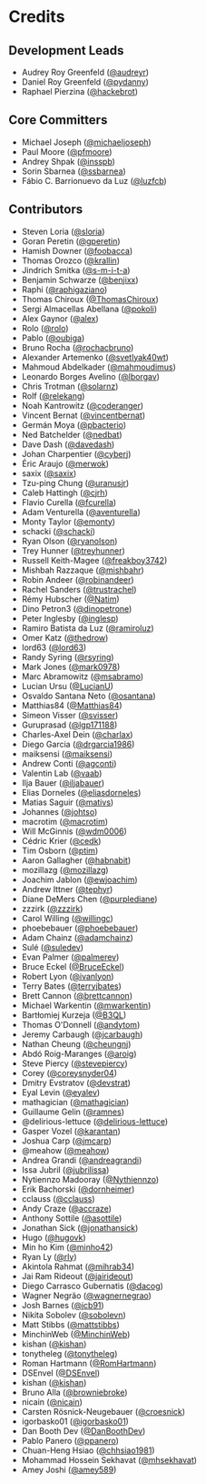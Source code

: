 # Credits

## Development Leads

* Audrey Roy Greenfeld ([@audreyr](https://github.com/audreyr))
* Daniel Roy Greenfeld ([@pydanny](https://github.com/pydanny))
* Raphael Pierzina ([@hackebrot](https://github.com/hackebrot))

## Core Committers

* Michael Joseph ([@michaeljoseph](https://github.com/michaeljoseph))
* Paul Moore ([@pfmoore](https://github.com/pfmoore))
* Andrey Shpak ([@insspb](https://github.com/insspb))
* Sorin Sbarnea ([@ssbarnea](https://github.com/ssbarnea))
* Fábio C. Barrionuevo da Luz ([@luzfcb](https://github.com/luzfcb))

## Contributors

* Steven Loria ([@sloria](https://github.com/sloria))
* Goran Peretin ([@gperetin](https://github.com/gperetin))
* Hamish Downer ([@foobacca](https://github.com/foobacca))
* Thomas Orozco ([@krallin](https://github.com/krallin))
* Jindrich Smitka ([@s-m-i-t-a](https://github.com/s-m-i-t-a))
* Benjamin Schwarze ([@benjixx](https://github.com/benjixx))
* Raphi ([@raphigaziano](https://github.com/raphigaziano))
* Thomas Chiroux ([@ThomasChiroux](https://github.com/ThomasChiroux))
* Sergi Almacellas Abellana ([@pokoli](https://github.com/pokoli))
* Alex Gaynor ([@alex](https://github.com/alex))
* Rolo ([@rolo](https://github.com/rolo))
* Pablo ([@oubiga](https://github.com/oubiga))
* Bruno Rocha ([@rochacbruno](https://github.com/rochacbruno))
* Alexander Artemenko ([@svetlyak40wt](https://github.com/svetlyak40wt))
* Mahmoud Abdelkader ([@mahmoudimus](https://github.com/mahmoudimus))
* Leonardo Borges Avelino ([@lborgav](https://github.com/lborgav))
* Chris Trotman ([@solarnz](https://github.com/solarnz))
* Rolf ([@relekang](https://github.com/relekang))
* Noah Kantrowitz ([@coderanger](https://github.com/coderanger))
* Vincent Bernat ([@vincentbernat](https://github.com/vincentbernat))
* Germán Moya ([@pbacterio](https://github.com/pbacterio))
* Ned Batchelder ([@nedbat](https://github.com/nedbat))
* Dave Dash ([@davedash](https://github.com/davedash))
* Johan Charpentier ([@cyberj](https://github.com/cyberj))
* Éric Araujo ([@merwok](https://github.com/merwok))
* saxix ([@saxix](https://github.com/saxix))
* Tzu-ping Chung ([@uranusjr](https://github.com/uranusjr))
* Caleb Hattingh ([@cjrh](https://github.com/cjrh))
* Flavio Curella ([@fcurella](https://github.com/fcurella))
* Adam Venturella ([@aventurella](https://github.com/aventurella))
* Monty Taylor ([@emonty](https://github.com/emonty))
* schacki ([@schacki](https://github.com/schacki))
* Ryan Olson ([@ryanolson](https://github.com/ryanolson))
* Trey Hunner ([@treyhunner](https://github.com/treyhunner))
* Russell Keith-Magee ([@freakboy3742](https://github.com/freakboy3742))
* Mishbah Razzaque ([@mishbahr](https://github.com/mishbahr))
* Robin Andeer ([@robinandeer](https://github.com/robinandeer))
* Rachel Sanders ([@trustrachel](https://github.com/trustrachel))
* Rémy Hubscher ([@Natim](https://github.com/Natim))
* Dino Petron3 ([@dinopetrone](https://github.com/dinopetrone))
* Peter Inglesby ([@inglesp](https://github.com/inglesp))
* Ramiro Batista da Luz ([@ramiroluz](https://github.com/ramiroluz))
* Omer Katz ([@thedrow](https://github.com/thedrow))
* lord63 ([@lord63](https://github.com/lord63))
* Randy Syring ([@rsyring](https://github.com/rsyring))
* Mark Jones ([@mark0978](https://github.com/mark0978))
* Marc Abramowitz ([@msabramo](https://github.com/msabramo))
* Lucian Ursu ([@LucianU](https://github.com/LucianU))
* Osvaldo Santana Neto ([@osantana](https://github.com/osantana))
* Matthias84 ([@Matthias84](https://github.com/Matthias84))
* Simeon Visser ([@svisser](https://github.com/svisser))
* Guruprasad ([@lgp171188](https://github.com/lgp171188))
* Charles-Axel Dein ([@charlax](https://github.com/charlax))
* Diego Garcia ([@drgarcia1986](https://github.com/drgarcia1986))
* maiksensi ([@maiksensi](https://github.com/maiksensi))
* Andrew Conti ([@agconti](https://github.com/agconti))
* Valentin Lab ([@vaab](https://github.com/vaab))
* Ilja Bauer ([@iljabauer](https://github.com/iljabauer))
* Elias Dorneles ([@eliasdorneles](https://github.com/eliasdorneles))
* Matias Saguir ([@mativs](https://github.com/mativs))
* Johannes ([@johtso](https://github.com/johtso))
* macrotim ([@macrotim](https://github.com/macrotim))
* Will McGinnis ([@wdm0006](https://github.com/wdm0006))
* Cédric Krier ([@cedk](https://github.com/cedk))
* Tim Osborn ([@ptim](https://github.com/ptim))
* Aaron Gallagher ([@habnabit](https://github.com/habnabit))
* mozillazg ([@mozillazg](https://github.com/mozillazg))
* Joachim Jablon ([@ewjoachim](https://github.com/ewjoachim))
* Andrew Ittner ([@tephyr](https://github.com/tephyr))
* Diane DeMers Chen ([@purplediane](https://github.com/purplediane))
* zzzirk ([@zzzirk](https://github.com/zzzirk))
* Carol Willing ([@willingc](https://github.com/willingc))
* phoebebauer ([@phoebebauer](https://github.com/phoebebauer))
* Adam Chainz ([@adamchainz](https://github.com/adamchainz))
* Sulé ([@suledev](https://github.com/suledev))
* Evan Palmer ([@palmerev](https://github.com/palmerev))
* Bruce Eckel ([@BruceEckel](https://github.com/BruceEckel))
* Robert Lyon ([@ivanlyon](https://github.com/ivanlyon))
* Terry Bates ([@terryjbates](https://github.com/terryjbates))
* Brett Cannon ([@brettcannon](https://github.com/brettcannon))
* Michael Warkentin ([@mwarkentin](https://github.com/mwarkentin))
* Bartłomiej Kurzeja ([@B3QL](https://github.com/B3QL))
* Thomas O'Donnell ([@andytom](https://github.com/andytom))
* Jeremy Carbaugh ([@jcarbaugh](https://github.com/jcarbaugh))
* Nathan Cheung ([@cheungnj](https://github.com/cheungnj))
* Abdó Roig-Maranges ([@aroig](https://github.com/aroig))
* Steve Piercy ([@stevepiercy](https://github.com/stevepiercy))
* Corey ([@coreysnyder04](https://github.com/coreysnyder04))
* Dmitry Evstratov ([@devstrat](https://github.com/devstrat))
* Eyal Levin ([@eyalev](https://github.com/eyalev))
* mathagician ([@mathagician](https://github.com/mathagician))
* Guillaume Gelin ([@ramnes](https://github.com/ramnes))
* @delirious-lettuce ([@delirious-lettuce](https://github.com/delirious-lettuce))
* Gasper Vozel ([@karantan](https://github.com/karantan))
* Joshua Carp ([@jmcarp](https://github.com/jmcarp))
* @meahow ([@meahow](https://github.com/meahow))
* Andrea Grandi ([@andreagrandi](https://github.com/andreagrandi))
* Issa Jubril ([@jubrilissa](https://github.com/jubrilissa))
* Nytiennzo Madooray ([@Nythiennzo](https://github.com/Nythiennzo))
* Erik Bachorski ([@dornheimer](https://github.com/dornheimer))
* cclauss ([@cclauss](https://github.com/cclauss))
* Andy Craze ([@accraze](https://github.com/accraze))
* Anthony Sottile ([@asottile](https://github.com/asottile))
* Jonathan Sick ([@jonathansick](https://github.com/jonathansick))
* Hugo ([@hugovk](https://github.com/hugovk))
* Min ho Kim ([@minho42](https://github.com/minho42))
* Ryan Ly ([@rly](https://github.com/rly))
* Akintola Rahmat ([@mihrab34](https://github.com/mihrab34))
* Jai Ram Rideout ([@jairideout](https://github.com/jairideout))
* Diego Carrasco Gubernatis ([@dacog](https://github.com/dacog))
* Wagner Negrão ([@wagnernegrao](https://github.com/wagnernegrao))
* Josh Barnes ([@jcb91](https://github.com/jcb91))
* Nikita Sobolev ([@sobolevn](https://github.com/sobolevn))
* Matt Stibbs ([@mattstibbs](https://github.com/mattstibbs))
* MinchinWeb ([@MinchinWeb](https://github.com/MinchinWeb))
* kishan ([@kishan](https://github.com/kishan3))
* tonytheleg ([@tonytheleg](https://github.com/tonytheleg))
* Roman Hartmann ([@RomHartmann](https://github.com/RomHartmann))
* DSEnvel ([@DSEnvel](https://github.com/DSEnvel))
* kishan ([@kishan](https://github.com/kishan3))
* Bruno Alla ([@browniebroke](https://github.com/browniebroke))
* nicain ([@nicain](https://github.com/nicain))
* Carsten Rösnick-Neugebauer ([@croesnick](https://github.com/croesnick))
* igorbasko01 ([@igorbasko01](https://github.com/igorbasko01))
* Dan Booth Dev ([@DanBoothDev](https://github.com/DanBoothDev))
* Pablo Panero ([@ppanero](https://github.com/ppanero))
* Chuan-Heng Hsiao ([@chhsiao1981](https://github.com/chhsiao1981))
* Mohammad Hossein Sekhavat ([@mhsekhavat](https://github.com/mhsekhavat))
* Amey Joshi ([@amey589](https://github.com/amey589))
